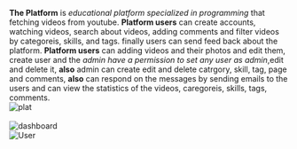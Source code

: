 **The Platform** is *educational platform specialized in programming* that fetching videos from youtube.
**Platform users** can create accounts, watching videos, search about videos, adding comments and filter videos by categoreis, skills, and tags. finally users can send feed back about the platform.
**Platform users** can adding videos and their photos and edit them, create user and the *admin have a permission to set any user as admin*,edit and delete it, **also** admin can create edit and delete catrgory, skill, tag, page and comments, **also** can respond on the messages by sending emails to the users and can view the statistics of the videos, caregoreis, skills, tags, comments.<br/>
![plat](https://user-images.githubusercontent.com/36716361/81898656-68534f00-95b9-11ea-986f-6f556216b279.PNG) <br/> <br/>
![dashboard](https://user-images.githubusercontent.com/36716361/81899241-a8670180-95ba-11ea-9b87-c2325194e4e6.PNG)<br/>
![User](https://user-images.githubusercontent.com/36716361/81898993-1d860700-95ba-11ea-9ae1-b5299b3f32d9.PNG) <br/>




